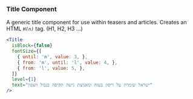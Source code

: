 ### Title Component

A generic title component for use within teasers and articles.
Creates an HTML _`H(n)`_ tag. (H1, H2, H3 ...)

```jsx
<Title
  isBlock={false}
  fontSize={[
    { until: 'm', value: 3, },
    { from: 'm', until: 'l', value: 4, },
    { from: 'l', value: 5, },
  ]}
  level={1}
  text="ישראל שומרת על ריסון בעזה ומאמצת גישה תקיפה בגבול הצפון"
/>
```
